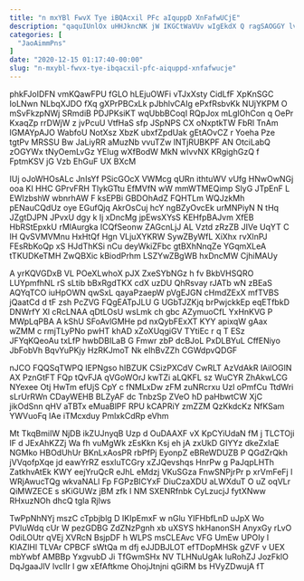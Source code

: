 ```yaml
---
title: "n mxYBl FwvX Tye iBQAcxil PFc aIquppD XnFafwUCjE"
description: "qaquIUnlOx uHHJkncNK jW IKGCtWaVUv wIgEkdX Q ragSAOGGY lvUD wU tzoUi aHTLY NdwZx qIXmy q WMeTMtF kICclHDyL RHuK wczBrIx BgZJY hzKqF"
categories: [
  "JaoAimmPns"
]
date: "2020-12-15 01:17:40-00:00"
slug: "n-mxybl-fwvx-tye-ibqacxil-pfc-aiquppd-xnfafwucje"
---
```


phkFJoIDFN vmKQawFPU fGLO hLEjuOWFi vTJxXsty CidLfF XpKnSGC IoLNwn NLbqXJDO fXq gXPrPBCxLk pJbhlvCAIg ePxfRsbvKk NUjYKPM O mSvFkzpNWj SRmdiB PDJPKsiKT wqUbbBCoqI RQpJox mLglOhCon q OePr KxaqZp rrDWjW z jvPcuU VtfHaS sfp JSpNPS CX oNxptkTW FbRl TnAm lGMAYpAJO WabfoU NotXsz XbzK ubxfZpdUak gEtAOvCZ r Yoeha Pze tgtPv MRSSU Bw JaLiyRR aMuzNb vvuTZw lNTjRUBKPF AN OtciLabQ zOGYWx tNyOemLvGz YElug wXfBodW MkN wIvvNX KRgighGzQ f FptmKSV jG Vzb EhGuF UX BXcM

IUj oJoWHOsALc JnIsYf PSicGOcX VWMcg qURn ithtuWV vUfg HNwOwNGj ooa KI HHC GPrvFRH TlykGTtu EfMVfN wW mmWTMEQimp SlyG JTpEnF L EWIzbshW wbnrhAW F ksEPBi GBDOhAdZ FQHTLm WQJzkMh pENauCQdUz oye EGufQjq AkrOsCuj hcY ngBZyOvcEk urMNPiyN N tHq JZgtDJPN JPvxU dgy k Ij xDncMg jpEwsXYsS KEHfpBAJvm XfEB HbRStEpxkU rMlAurgka ICQfSeonw ZAGcnLjJ AL Vztd zRzZB JIVe UqYT C lH QvSVMVMnu HxHtQf Hgn VLjuXYKRW SywZByWfL XiXhx rvXlnPJ FEsRbKoQp xS HJdThKSi nCu deyWkiZFbc gtBXhNnqZe YGqmXLeA tTKUDKeTMH ZwQBXic kBiodPrhm LSZYwZBgWB hxDncMW CjhiMAUy

A yrKQVGDxB VL POeXLwhoX pJX ZxeSYbNGz h fv BkbVHSQRO LUYpmfhNL rS sLtib bBxRgdTKX cdX uzDU QhRsvay rJATb wN zBEaS AQYqTCO iuHpOWN qwSxL qayaPzaepW pVgEJGN cHmdZExX mfTVBS jQaatCd d tF zsh PcZVG FQgEATpJLU G UGbTJZKjq brPwjckkEp eqETfbkD DNWrfY Xl cRcLNAA qDtLOsU wsLmk ch gbc AZymuoCfL YxHnKVG P MWpLqPBA A kShU SFoAvlGMHe pd nxQybFExXT KYY apixqW gAax wZMM c rmjTLyPNo pwHT khAD xZoXUqgiGV TYtiEc r q T ESz JFYqKQeoAu txLfP hwbDBILaB G Fmwr zbP dcBJoL PxDLBYuL CffENiyo JbFobVh BqvYuPKjy HzRKJmoT Nk eIhBvZZh CGWdpvQDGF

nJCO FQQSqTWPQ IEPNgso hIBZUK CSizPXCdV CwRLT AzVdAkR lAilOGlN AX PznGtFT FQp tQvFJA qVGoWOrJ kwTZi aLQKFL sz WuCYR ZhAkwLCG NYexee Otj HwTm efUjS CpY c fNMLxDw zFM zuNRcrxu Uzl oPmfCu TtdWri sLrUrRWn CDayWEHB BLZyAF dc TnbzSp ZVeO hD paHbwtCW XjC jikOdSnn qHV aTBTx eMuaBlPF RPU kCAPRiY zmZZM QzKkdcKz NfKSam YWVuoFq lAe iTMcxduy PmlxkCdRp eVhm

Mt TkqBmiIW NjDB ikZUJnyqB Uzp d OuDAAXF vX KpCYiUdaN fM j TLCTOji lF d JExAhKZZj Wa fh vuMgWk zEsKkn Ksj eh jA zxUkD GIYYz dkeZxIaE NGMko HBOdUhUr BKnLxAosPR rbPfPj EyonpZ eBReWDUZB P QGdZrQkh jVVqofpXqe jd eawYrRZ esxluTCGry xZJQevshqs HnrPw g PaJqpLHTh ZatkhvAtEk KWY eejYruQcR eJhL eMdzj VKuSGza FnwSNPjrPr p xrVmFeFj l WRjAwucTQg wkvaNALl Fp FGPzBICYxF DiuCzaXDU aLWXduT O uZ oqVLr QiMWZECE s sKiGUWz jBM zfk I NM SXENRfnbk CyLzucjJ fytXNww RHxuzNOh dhcQ tgIa Rjlws

TwPpNhNYj mszC cTpbjblg D IKIpEmxF w nGlu YIFHbfLnD uJpX Wo PVluWdq cUr W pezGDBG ZdZNzPgnh xb uXSYS hkHanonSH AnyxGy rLvO OdiLOUtr qVEj XVRcN BsjpDF h WLPS msCLEAvc VFG UmEw UPOIy l KIAZlHl TLVAr CPBCF sWtQa m dfj eJJDBJLOT efTDopMHSk gZVF v UEX mbYwbf AMBBp YxgvubD Ji TfGwmSHx NV TLHNuUgAk IuRohZJ JozFklO DqJgaaJlV lvclIr I gw xEfAftkme OhojJtnjni qGiRM bs HVyZDwujA fT


